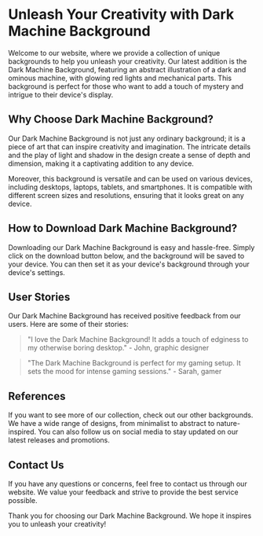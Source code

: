 <!--font:Open Sans-->

# Unleash Your Creativity with Dark Machine Background

Welcome to our website, where we provide a collection of unique backgrounds to help you unleash your creativity. Our latest addition is the Dark Machine Background, featuring an abstract illustration of a dark and ominous machine, with glowing red lights and mechanical parts. This background is perfect for those who want to add a touch of mystery and intrigue to their device's display.

## Why Choose Dark Machine Background?

Our Dark Machine Background is not just any ordinary background; it is a piece of art that can inspire creativity and imagination. The intricate details and the play of light and shadow in the design create a sense of depth and dimension, making it a captivating addition to any device.

Moreover, this background is versatile and can be used on various devices, including desktops, laptops, tablets, and smartphones. It is compatible with different screen sizes and resolutions, ensuring that it looks great on any device.

## How to Download Dark Machine Background?

Downloading our Dark Machine Background is easy and hassle-free. Simply click on the download button below, and the background will be saved to your device. You can then set it as your device's background through your device's settings.

## User Stories

Our Dark Machine Background has received positive feedback from our users. Here are some of their stories:

> "I love the Dark Machine Background! It adds a touch of edginess to my otherwise boring desktop." - John, graphic designer

> "The Dark Machine Background is perfect for my gaming setup. It sets the mood for intense gaming sessions." - Sarah, gamer

## References

If you want to see more of our collection, check out our other backgrounds. We have a wide range of designs, from minimalist to abstract to nature-inspired. You can also follow us on social media to stay updated on our latest releases and promotions.

## Contact Us

If you have any questions or concerns, feel free to contact us through our website. We value your feedback and strive to provide the best service possible.

Thank you for choosing our Dark Machine Background. We hope it inspires you to unleash your creativity!

<!--

Write me content for website with wallpaper which alt text is:

"A wallpaper featuring an abstract illustration of a dark and ominous machine, with glowing red lights and mechanical parts."

The name/title of the page should not be 1:1 copy of the alt text but rather a real content of the website which is using this wallpaper.

- Use markdown format 
- Start with heading
- Heading should be short and concise
- The content should look like a real website 
- The website should not be about the wallpaper, wallpaper is just a related background
- Heading should be contain work "wallpaper" or "background"
- Include real sections like references, contact, user stories, etc. use things relevant to the page purpose.
- Feel free to use structure like headings, bullets, numbering, blockquotes, paragraphs, horizontal lines, etc.
- You can use formatting like bold or _italic_
- You can include UTF-8 emojis
- Links should be only #hash anchors (and you can refer to the document itself)
- Do not include images


---


# Dark Machine Wallpaper: Unleash Your Inner Creativity

Welcome to our website, where we help you unleash your creativity with our unique collection of wallpapers and backgrounds. Our latest addition is the Dark Machine Wallpaper, featuring an abstract illustration of a dark and ominous machine, with glowing red lights and mechanical parts. This wallpaper is perfect for those who want to add a touch of mystery and intrigue to their device's background.

## Why Choose Dark Machine Wallpaper?

Our Dark Machine Wallpaper is not just any ordinary wallpaper; it is a piece of art that can inspire creativity and imagination. The intricate details and the play of light and shadow in the design create a sense of depth and dimension, making it a captivating addition to any device.

Moreover, this wallpaper is versatile and can be used on various devices, including desktops, laptops, tablets, and smartphones. It is compatible with different screen sizes and resolutions, ensuring that it looks great on any device.

## How to Download Dark Machine Wallpaper?

Downloading our Dark Machine Wallpaper is easy and hassle-free. Simply click on the download button below, and the wallpaper will be saved to your device. You can then set it as your device's background through your device's settings.

## User Stories

Our Dark Machine Wallpaper has received positive feedback from our users. Here are some of their stories:

> "I love the Dark Machine Wallpaper! It adds a touch of edginess to my otherwise boring desktop." - John, graphic designer

> "The Dark Machine Wallpaper is perfect for my gaming setup. It sets the mood for intense gaming sessions." - Sarah, gamer

## References

If you want to see more of our collection, check out our other wallpapers and backgrounds. We have a wide range of designs, from minimalist to abstract to nature-inspired. You can also follow us on social media to stay updated on our latest releases and promotions.

## Contact Us

If you have any questions or concerns, feel free to contact us through our website. We value your feedback and strive to provide the best service possible.

Thank you for choosing our Dark Machine Wallpaper. We hope it inspires you to unleash your inner creativity!


---


Heading should not include word "wallpaper". The website should not be about the wallpaper itself, wallpaper is just a related background, rewrite whole content.


---


# Unleash Your Creativity with Dark Machine Background

Welcome to our website, where we provide a collection of unique backgrounds to help you unleash your creativity. Our latest addition is the Dark Machine Background, featuring an abstract illustration of a dark and ominous machine, with glowing red lights and mechanical parts. This background is perfect for those who want to add a touch of mystery and intrigue to their device's display.

## Why Choose Dark Machine Background?

Our Dark Machine Background is not just any ordinary background; it is a piece of art that can inspire creativity and imagination. The intricate details and the play of light and shadow in the design create a sense of depth and dimension, making it a captivating addition to any device.

Moreover, this background is versatile and can be used on various devices, including desktops, laptops, tablets, and smartphones. It is compatible with different screen sizes and resolutions, ensuring that it looks great on any device.

## How to Download Dark Machine Background?

Downloading our Dark Machine Background is easy and hassle-free. Simply click on the download button below, and the background will be saved to your device. You can then set it as your device's background through your device's settings.

## User Stories

Our Dark Machine Background has received positive feedback from our users. Here are some of their stories:

> "I love the Dark Machine Background! It adds a touch of edginess to my otherwise boring desktop." - John, graphic designer

> "The Dark Machine Background is perfect for my gaming setup. It sets the mood for intense gaming sessions." - Sarah, gamer

## References

If you want to see more of our collection, check out our other backgrounds. We have a wide range of designs, from minimalist to abstract to nature-inspired. You can also follow us on social media to stay updated on our latest releases and promotions.

## Contact Us

If you have any questions or concerns, feel free to contact us through our website. We value your feedback and strive to provide the best service possible.

Thank you for choosing our Dark Machine Background. We hope it inspires you to unleash your creativity!

-->
